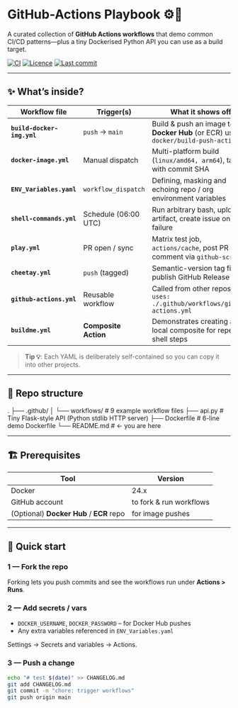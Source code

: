 # GitHub-Actions Playbook ⚙️🚀
A curated collection of **GitHub Actions workflows** that demo common CI/CD patterns—plus a tiny Dockerised Python API you can use as a build target.

[![CI](https://img.shields.io/github/actions/workflow/status/IftikharZulfiqar/Actions/docker-image.yml?label=CI)](../../actions)
[![Licence](https://img.shields.io/github/license/IftikharZulfiqar/Actions)](LICENSE)
[![Last commit](https://img.shields.io/github/last-commit/IftikharZulfiqar/Actions)](../../commits)

---

## ✨ What’s inside?

| Workflow file                          | Trigger(s)           | What it shows off                                               |
|----------------------------------------|----------------------|-----------------------------------------------------------------|
| **`build-docker-img.yml`**             | `push` → `main`      | Build & push an image to **Docker Hub** (or ECR) using `docker/build-push-action` |
| **`docker-image.yml`**                 | Manual dispatch      | Multi-platform build (`linux/amd64, arm64`), tag with commit SHA |
| **`ENV_Variables.yaml`**               | `workflow_dispatch`  | Defining, masking and echoing repo / org environment variables |
| **`shell-commands.yml`**               | Schedule (06:00 UTC) | Run arbitrary bash, upload artifact, create issue on failure    |
| **`play.yml`**                         | PR open / sync       | Matrix test job, `actions/cache`, post PR comment via `github-script` |
| **`cheetay.yml`**                      | `push` (tagged)      | Semantic-version tag filter, publish GitHub Release             |
| **`github-actions.yml`**               | Reusable workflow    | Called from other repos via `uses: ./.github/workflows/github-actions.yml` |
| **`buildme.yml`**                      | **Composite Action** | Demonstrates creating a local composite for repeated shell steps |

> **Tip 💡**: Each YAML is deliberately self-contained so you can copy it into other projects.

---

## 📂 Repo structure

. ├── .github/ │ └── workflows/ # 9 example workflow files ├── api.py # Tiny Flask-style API (Python stdlib HTTP server) ├── Dockerfile # 6-line demo Dockerfile └── README.md # ← you are here


---

## 🏗️ Prerequisites

| Tool | Version |
|------|---------|
| Docker | 24.x |
| GitHub account | to fork & run workflows |
| (Optional) **Docker Hub** / **ECR** repo | for image pushes |

---

## 🚀 Quick start

### 1 — Fork the repo
Forking lets you push commits and see the workflows run under **Actions > Runs**.

### 2 — Add secrets / vars
* `DOCKER_USERNAME`, `DOCKER_PASSWORD` – for Docker Hub pushes  
* Any extra variables referenced in `ENV_Variables.yaml`

Settings → Secrets and variables → Actions.

### 3 — Push a change
```bash
echo "# test $(date)" >> CHANGELOG.md
git add CHANGELOG.md
git commit -m "chore: trigger workflows"
git push origin main
